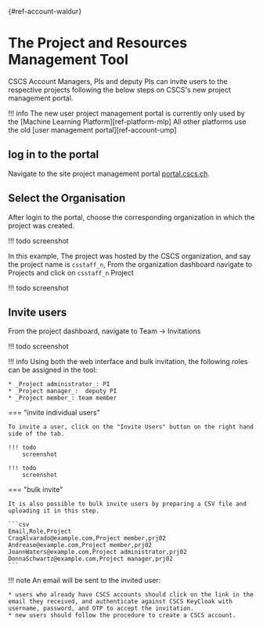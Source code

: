 [](){#ref-account-waldur}
# The Project and Resources Management Tool

CSCS Account Managers, PIs and deputy PIs can invite users to the respective projects following the below steps on CSCS's new project management portal.

!!! info
    The new user project management portal is currently only used by the [Machine Learning Platform][ref-platform-mlp]
    All other platforms use the old [user management portal][ref-account-ump]

## log in to the portal

Navigate to the site project management portal [portal.cscs.ch](https://portal.cscs.ch/).

## Select the Organisation

After login to the portal, choose the corresponding organization in which the project was created.

!!! todo
    screenshot

In this example, The project was hosted by the CSCS organization, and say the project name is `csstaff_n`, From the organization dashboard navigate to Projects and click on `csstaff_n` Project

!!! todo
    screenshot

## Invite users

From the project dashboard, navigate to Team -> Invitations

!!! todo
    screenshot

!!! info
    Using both the web interface and bulk invitation, the following roles can be assigned in the tool:

    * _Project administrator_: PI
    * _Project manager_:  deputy PI
    * _Project member_: team member

=== "invite individual users"

    To invite a user, click on the "Invite Users" button on the right hand side of the tab.

    !!! todo
        screenshot

    !!! todo
        screenshot


=== "bulk invite"

    It is also possible to bulk invite users by preparing a CSV file and uploading it in this step.

    ```csv
    Email,Role,Project
    CragAlvarado@example.com,Project member,prj02
    Andrease@example.com,Project member,prj02
    JoannWaters@example.com,Project administrator,prj02
    DonnaSchwartz@example.com,Project manager,prj02
    ```

!!! note
    An email will be sent to the invited user:

    * users who already have CSCS accounts should click on the link in the email they received, and authenticate against CSCS KeyCloak with username, password, and OTP to accept the invitation.
    * new users should follow the procedure to create a CSCS account.
